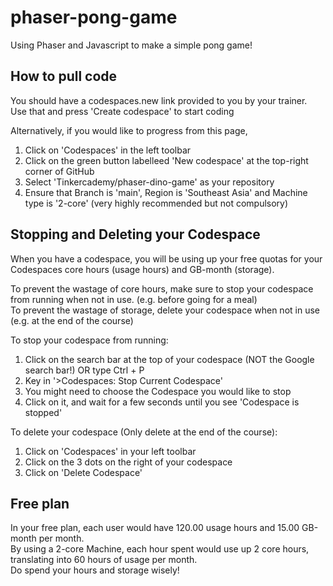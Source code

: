# phaser-pong-game

Using Phaser and Javascript to make a simple pong game!


## How to pull code
You should have a codespaces.new link provided to you by your trainer. Use that and press 'Create codespace' to start coding

Alternatively, if you would like to progress from this page, 
1. Click on 'Codespaces' in the left toolbar
2. Click on the green button labelleed 'New codespace' at the top-right corner of GitHub 
3. Select 'Tinkercademy/phaser-dino-game' as your repository
4. Ensure that Branch is 'main', Region is 'Southeast Asia' and Machine type is '2-core' (very highly recommended but not compulsory)

## Stopping and Deleting your Codespace
When you have a codespace, you will be using up your free quotas for your Codespaces core hours (usage hours) and GB-month (storage).   

To prevent the wastage of core hours, make sure to stop your codespace from running when not in use. (e.g. before going for a meal)  
To prevent the wastage of storage, delete your codespace when not in use (e.g. at the end of the course)

To stop your codespace from running:
1. Click on the search bar at the top of your codespace (NOT the Google search bar!) OR type Ctrl + P
2. Key in '>Codespaces: Stop Current Codespace'
3. You might need to choose the Codespace you would like to stop
4. Click on it, and wait for a few seconds until you see 'Codespace is stopped'


To delete your codespace (Only delete at the end of the course):
1. Click on 'Codespaces' in your left toolbar
2. Click on the 3 dots on the right of your codespace
3. Click on 'Delete Codespace'

## Free plan
In your free plan, each user would have 120.00 usage hours and 15.00 GB-month per month.  
By using a 2-core Machine, each hour spent would use up 2 core hours, translating into 60 hours of usage per month.  
Do spend your hours and storage wisely!
